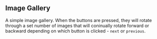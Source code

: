 ## Image Gallery

A simple image gallery. When the buttons are pressed, they will rotate through a set number of images that will coninually rotate forward or backward depending on which button is clicked - `next` or `previous`. 